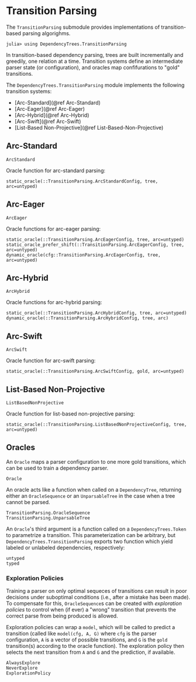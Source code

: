 # Transition Parsing

The `TransitionParsing` submodule provides implementations of transition-based parsing algorighms.

```julia-repl
julia> using DependencyTrees.TransitionParsing
```

In transition-based dependency parsing, trees are built incrementally and greedily, one relation at a time.
Transition systems define an intermediate parser state (or configuration), and oracles map confifurations to "gold" transitions.

The `DependencyTrees.TransitionParsing` module implements the following transition systems:

- [Arc-Standard](@ref Arc-Standard)
- [Arc-Eager](@ref Arc-Eager)
- [Arc-Hybrid](@ref Arc-Hybrid)
- [Arc-Swift](@ref Arc-Swift)
- [List-Based Non-Projective](@ref List-Based-Non-Projective)

## Arc-Standard

```@docs
ArcStandard
```

Oracle function for arc-standard parsing:

```@docs
static_oracle(::TransitionParsing.ArcStandardConfig, tree, arc=untyped)
```

## Arc-Eager

```@docs
ArcEager
```

Oracle functions for arc-eager parsing:

```@docs
static_oracle(::TransitionParsing.ArcEagerConfig, tree, arc=untyped)
static_oracle_prefer_shift(::TransitionParsing.ArcEagerConfig, tree, arc=untyped)
dynamic_oracle(cfg::TransitionParsing.ArcEagerConfig, tree, arc=untyped)
```

## Arc-Hybrid

```@docs
ArcHybrid
```

Oracle functions for arc-hybrid parsing:

```@docs
static_oracle(::TransitionParsing.ArcHybridConfig, tree, arc=untyped)
dynamic_oracle(::TransitionParsing.ArcHybridConfig, tree, arc)
```

## Arc-Swift

```@docs
ArcSwift
```

Oracle function for arc-swift parsing:

```@docs
static_oracle(::TransitionParsing.ArcSwiftConfig, gold, arc=untyped)
```

## List-Based Non-Projective

```@docs
ListBasedNonProjective
```

Oracle function for list-based non-projective parsing:

```@docs
static_oracle(::TransitionParsing.ListBasedNonProjectiveConfig, tree, arc=untyped)
```

<!-- ## Misc. -->

<!-- For stack-and-buffer transition systems ([Arc-Eager](@ref Arc-Eager), [Arc-Standard](@ref Arc-Standard), [Arc-Hybrid](@ref Arc-Hybrid), and [Arc-Swift](@ref Arc-Swift)), DependencyTrees.jl implements functions for getting the tokens from the stack and buffer in a safe way: -->

<!-- ```@docs -->
<!-- stacktoken -->
<!-- buffertoken -->
<!-- ``` -->

## Oracles

An `Oracle` maps a parser configuration to one more gold transitions, which can be used to train a dependency parser.

```@docs
Oracle
```

An oracle acts like a function when called on a `DependencyTree`, returning either an `OracleSequence` or an `UnparsableTree` in the case when a tree cannot be parsed.


```@docs
TransitionParsing.OracleSequence
TransitionParsing.UnparsableTree
```

An `Oracle`'s third argument is a function called on a `DependencyTrees.Token` to parametrize a transition.
This parameterization can be arbitrary, but `DependencyTrees.TransitionParsing` exports two function which yield labeled or unlabeled dependencies, respectively:

```@docs
untyped
typed
```

### Exploration Policies

Training a parser on only optimal sequeces of transitions can result in poor decisions under suboptimal conditions (i.e., after a mistake has been made).
To compensate for this, `OracleSequence`s can be created with *exploration policies* to control when (if ever) a "wrong" transition that prevents the correct parse from being produced is allowed.

Exploration policies can wrap a `model`, which will be called to predict a transition (called like `model(cfg, A, G)` where `cfg` is the parser configuration, `A` is a vector of possible transitions, and `G` is the `gold` transition(s) according to the oracle function).
The exploration policy then selects the next transition from `A` and `G` and the prediction, if available.


```@docs
AlwaysExplore
NeverExplore
ExplorationPolicy
```
